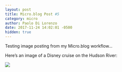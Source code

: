 ```yaml
---
layout: post
title: Micro.blog Post #5
category: micro
author: Paolo Di Lorenzo
date: 2017-11-24 14:02:01 -0500
hidden: true
---
```


Testing image posting from my Micro.blog workflow...

Here’s an image of a Disney cruise on the Hudson River:

<img src=“{{site.url}}/images/microblog/hudson-cruise.jpg”>